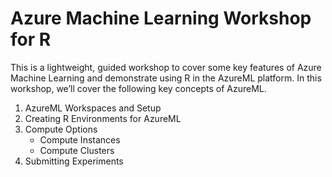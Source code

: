Azure Machine Learning Workshop for R
================

This is a lightweight, guided workshop to cover some key features of
Azure Machine Learning and demonstrate using R in the AzureML platform.
In this workshop, we’ll cover the following key concepts of AzureML.

1.  AzureML Workspaces and Setup
2.  Creating R Environments for AzureML
3.  Compute Options
    -   Compute Instances
    -   Compute Clusters
4.  Submitting Experiments
